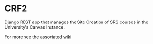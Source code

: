 # CRF2

Django REST app that manages the Site Creation of SRS courses in the University's Canvas Instance.

For more see the associated [wiki](https://github.com/Mfhodges/CRF2/wiki)
